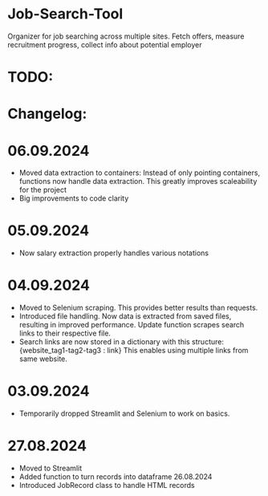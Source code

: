 # Job-Search-Tool
Organizer for job searching across multiple sites. Fetch offers, measure recruitment progress, collect info about potential employer


# TODO:




# Changelog:
# 06.09.2024
- Moved data extraction to containers:
Instead of only pointing containers, functions now handle data extraction. This greatly improves scaleability for the project
- Big improvements to code clarity
# 05.09.2024
- Now salary extraction properly handles various notations
# 04.09.2024
- Moved to Selenium scraping. This provides better results than requests.
- Introduced file handling. Now data is extracted from saved files, resulting in improved performance. Update function scrapes search links to their respective file.
- Search links are now stored in a dictionary with this structure: {website_tag1-tag2-tag3 : link} This enables using multiple links from same website.
# 03.09.2024
- Temporarily dropped Streamlit and Selenium to work on basics.
# 27.08.2024
- Moved to Streamlit
- Added function to turn records into dataframe
26.08.2024
- Introduced JobRecord class to handle HTML records